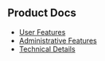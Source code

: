 ## Product Docs

- [User Features](./user-features/)
- [Administrative Features](./administrative-features/)
- [Technical Details](./technical-details/)
